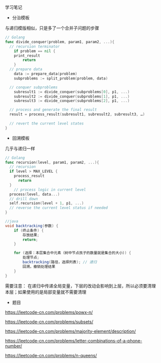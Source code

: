 学习笔记

- 分治模板

与递归模版相似，只是多了一个合并子问题的步骤

```go
// Golang
func divide_conquer(problem, param1, param2, ...){
  // recursion terminator 
	if problem == nil {
  	print_result 
		return 
	}
  // prepare data 
	data := prepare_data(problem) 
	subproblems := split_problem(problem, data) 

  // conquer subproblems 
	subresult1 := divide_conquer(subproblems[0], p1, ...) 
	subresult2 := divide_conquer(subproblems[1], p1, ...) 
	subresult3 := divide_conquer(subproblems[2], p1, ...) 

  // process and generate the final result 
  result = process_result(subresult1, subresult2, subresult3, …)
	
  // revert the current level states
}
```

- 回溯模板

几乎与递归一样

```go
// Golang
func recursion(level, param1, param2, ...){
  // recursion   
  if level > MAX_LEVEL {
    process_result 
	  return 
  } 
	// process logic in current level 
  process(level, data...) 
  // drill down 
  self.recursion(level + 1, p1, ...) 
  // reverse the current level status if needed
} 
```
```java
//java
void backtracking(参数) {
    if (终止条件) {
        存放结果;
        return;
    }

    for (选择：本层集合中元素（树中节点孩子的数量就是集合的大小）) {
        处理节点;
        backtracking(路径，选择列表); // 递归
        回溯，撤销处理结果
    }
}

```



需要注意： 在递归中传递全局变量，下层的改动会影响到上层，所以必须要清理本层；如果使用的是局部变量就不需要清理

- 题目

https://leetcode-cn.com/problems/powx-n/

https://leetcode-cn.com/problems/subsets/

https://leetcode-cn.com/problems/majority-element/description/

https://leetcode-cn.com/problems/letter-combinations-of-a-phone-number/

https://leetcode-cn.com/problems/n-queens/